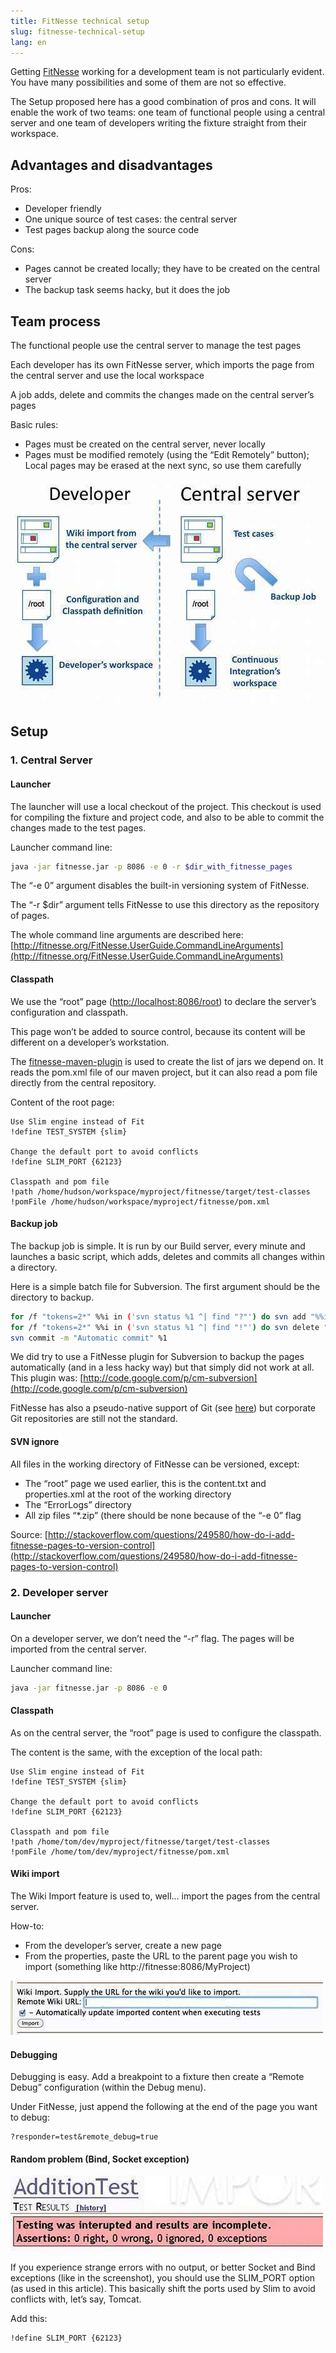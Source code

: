 ```yaml
---
title: FitNesse technical setup
slug: fitnesse-technical-setup
lang: en
---
```


Getting [FitNesse](http://fitnesse.org) working for a development team is not particularly evident. You have many possibilities and some of them are not so effective.

The Setup proposed here has a good combination of pros and cons. It will enable the work of two teams: one team of functional people using a central server and one team of developers writing the fixture straight from their workspace.

## Advantages and disadvantages

Pros:

- Developer friendly
- One unique source of test cases: the central server
- Test pages backup along the source code

Cons:

- Pages cannot be created locally; they have to be created on the central server
- The backup task seems hacky, but it does the job

## Team process

The functional people use the central server to manage the test pages

Each developer has its own FitNesse server, which imports the page from the central server and use the local workspace

A job adds, delete and commits the changes made on the central server’s pages

Basic rules:

- Pages must be created on the central server, never locally
- Pages must be modified remotely (using the “Edit Remotely” button); Local pages may be erased at the next sync, so use them carefully

![](/assets/images/posts/fitnesse-schema_resized2.jpg)

## Setup

### 1. Central Server

#### Launcher

The launcher will use a local checkout of the project. This checkout is used for compiling the fixture and project code, and also to be able to commit the changes made to the test pages.

Launcher command line:

```bash
java -jar fitnesse.jar -p 8086 -e 0 -r $dir_with_fitnesse_pages
```

The “-e 0” argument disables the built-in versioning system of FitNesse.

The “-r $dir” argument tells FitNesse to use this directory as the repository of pages.

The whole command line arguments are described here: [http://fitnesse.org/FitNesse.UserGuide.CommandLineArguments](http://fitnesse.org/FitNesse.UserGuide.CommandLineArguments)

#### Classpath

We use the “root” page ([http://localhost:8086/root](http://localhost:8086/root)) to declare the server’s configuration and classpath.

This page won’t be added to source control, because its content will be different on a developer’s workstation.

The [fitnesse-maven-plugin](https://github.com/joel1di1/fitnesse-maven-classpath) is used to create the list of jars we depend on. It reads the pom.xml file of our maven project, but it can also read a pom file directly from the central repository.

Content of the root page:

```
Use Slim engine instead of Fit
!define TEST_SYSTEM {slim}

Change the default port to avoid conflicts
!define SLIM_PORT {62123}

Classpath and pom file
!path /home/hudson/workspace/myproject/fitnesse/target/test-classes
!pomFile /home/hudson/workspace/myproject/fitnesse/pom.xml
```

#### Backup job

The backup job is simple. It is run by our Build server, every minute and launches a basic script, which adds, deletes and commits all changes within a directory.

Here is a simple batch file for Subversion.
The first argument should be the directory to backup.

```bash
for /f "tokens=2*" %%i in ('svn status %1 ^| find "?"') do svn add "%%i"
for /f "tokens=2*" %%i in ('svn status %1 ^| find "!"') do svn delete "%%i"
svn commit -m "Automatic commit" %1
```

We did try to use a FitNesse plugin for Subversion to backup the pages automatically (and in a less hacky way) but that simply did not work at all. This plugin was: [http://code.google.com/p/cm-subversion](http://code.google.com/p/cm-subversion)

FitNesse has also a pseudo-native support of Git (see [here](http://fitnesse.org/FitNesse.UserGuide.SourceCodeControl.GitPlugin)) but corporate Git repositories are still not the standard.

#### SVN ignore

All files in the working directory of FitNesse can be versioned, except:

- The “root” page we used earlier, this is the content.txt and properties.xml at the root of the working directory
- The “ErrorLogs” directory
- All zip files “\*.zip” (there should be none because of the “-e 0” flag

Source: [http://stackoverflow.com/questions/249580/how-do-i-add-fitnesse-pages-to-version-control](http://stackoverflow.com/questions/249580/how-do-i-add-fitnesse-pages-to-version-control)

### 2. Developer server

#### Launcher

On a developer server, we don’t need the “-r” flag. The pages will be imported from the central server.

Launcher command line:

```bash
java -jar fitnesse.jar -p 8086 -e 0
```

#### Classpath

As on the central server, the “root” page is used to configure the classpath.

The content is the same, with the exception of the local path:

```
Use Slim engine instead of Fit
!define TEST_SYSTEM {slim}

Change the default port to avoid conflicts
!define SLIM_PORT {62123}

Classpath and pom file
!path /home/tom/dev/myproject/fitnesse/target/test-classes
!pomFile /home/tom/dev/myproject/fitnesse/pom.xml
```

#### Wiki import

The Wiki Import feature is used to, well... import the pages from the central server.

How-to:

- From the developer’s server, create a new page
- From the properties, paste the URL to the parent page you wish to import (something like http://fitnesse:8086/MyProject)

![](/assets/images/posts/fitnesse_wiki_import.jpg)

#### Debugging

Debugging is easy. Add a breakpoint to a fixture then create a “Remote Debug” configuration (within the Debug menu).

Under FitNesse, just append the following at the end of the page you want to debug:

```
?responder=test&remote_debug=true
```

#### Random problem (Bind, Socket exception)

![](/assets/images/posts/fitnesse_error.jpg)

If you experience strange errors with no output, or better Socket and Bind exceptions (like in the screenshot), you should use the SLIM_PORT option (as used in this article). This basically shift the ports used by Slim to avoid conflicts with, let’s say, Tomcat.

Add this:

```
!define SLIM_PORT {62123}
```
